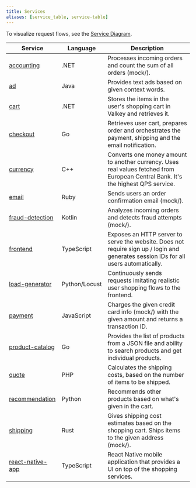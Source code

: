 ```yaml
---
title: Services
aliases: [service_table, service-table]
---
```


To visualize request flows, see the [Service Diagram](../architecture/).

| Service                               | Language      | Description                                                                                                                          |
| ------------------------------------- | ------------- | ------------------------------------------------------------------------------------------------------------------------------------ |
| [accounting](accounting/)             | .NET          | Processes incoming orders and count the sum of all orders (mock/).                                                                   |
| [ad](ad/)                             | Java          | Provides text ads based on given context words.                                                                                      |
| [cart](cart/)                         | .NET          | Stores the items in the user's shopping cart in Valkey and retrieves it.                                                             |
| [checkout](checkout/)                 | Go            | Retrieves user cart, prepares order and orchestrates the payment, shipping and the email notification.                               |
| [currency](currency/)                 | C++           | Converts one money amount to another currency. Uses real values fetched from European Central Bank. It's the highest QPS service.    |
| [email](email/)                       | Ruby          | Sends users an order confirmation email (mock/).                                                                                     |
| [fraud-detection](fraud-detection/)   | Kotlin        | Analyzes incoming orders and detects fraud attempts (mock/).                                                                         |
| [frontend](frontend/)                 | TypeScript    | Exposes an HTTP server to serve the website. Does not require sign up / login and generates session IDs for all users automatically. |
| [load-generator](load-generator/)     | Python/Locust | Continuously sends requests imitating realistic user shopping flows to the frontend.                                                 |
| [payment](payment/)                   | JavaScript    | Charges the given credit card info (mock/) with the given amount and returns a transaction ID.                                       |
| [product-catalog](product-catalog/)   | Go            | Provides the list of products from a JSON file and ability to search products and get individual products.                           |
| [quote](quote/)                       | PHP           | Calculates the shipping costs, based on the number of items to be shipped.                                                           |
| [recommendation](recommendation/)     | Python        | Recommends other products based on what's given in the cart.                                                                         |
| [shipping](shipping/)                 | Rust          | Gives shipping cost estimates based on the shopping cart. Ships items to the given address (mock/).                                  |
| [react-native-app](react-native-app/) | TypeScript    | React Native mobile application that provides a UI on top of the shopping services.                                                  |
